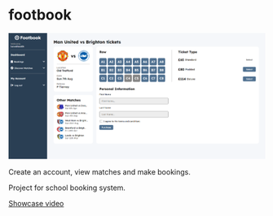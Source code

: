 # footbook

![Screenshot of a Footbook page](screenshot.png)

Create an account, view matches and make bookings.

Project for school booking system.

[Showcase video](https://youtu.be/f0kx_i9ZmFQ)